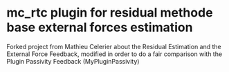  # mc_rtc plugin for residual methode base external forces estimation

 Forked project from Mathieu Celerier about the Residual Estimation and the External Force Feedback, modified in order to do a fair comparison with the Plugin Passivity Feedback (MyPluginPassivity)
